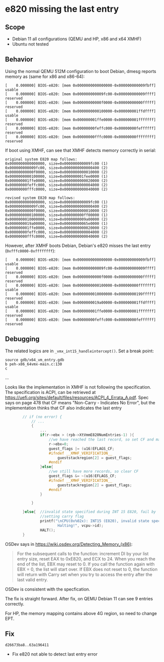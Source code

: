 # e820 missing the last entry

## Scope
* Debian 11 all configurations (QEMU and HP, x86 and x64 XMHF)
* Ubuntu not tested

## Behavior

Using the normal QEMU 512M configuration to boot Debian, dmesg reports memory
as (same for x86 and x86-64):
```
[    0.000000] BIOS-e820: [mem 0x0000000000000000-0x000000000009fbff] usable
[    0.000000] BIOS-e820: [mem 0x000000000009fc00-0x000000000009ffff] reserved
[    0.000000] BIOS-e820: [mem 0x00000000000f0000-0x00000000000fffff] reserved
[    0.000000] BIOS-e820: [mem 0x0000000000100000-0x000000001ffdffff] usable
[    0.000000] BIOS-e820: [mem 0x000000001ffe0000-0x000000001fffffff] reserved
[    0.000000] BIOS-e820: [mem 0x00000000feffc000-0x00000000feffffff] reserved
[    0.000000] BIOS-e820: [mem 0x00000000fffc0000-0x00000000ffffffff] reserved
```

If boot using XMHF, can see that XMHF detects memory correctly in serial:
```
original system E820 map follows:
0x0000000000000000, size=0x000000000009fc00 (1)
0x000000000009fc00, size=0x0000000000000400 (2)
0x00000000000f0000, size=0x0000000000010000 (2)
0x0000000000100000, size=0x000000001fee0000 (1)
0x000000001ffe0000, size=0x0000000000020000 (2)
0x00000000feffc000, size=0x0000000000004000 (2)
0x00000000fffc0000, size=0x0000000000040000 (2)

revised system E820 map follows:
0x0000000000000000, size=0x000000000009fc00 (1)
0x000000000009fc00, size=0x0000000000000400 (2)
0x00000000000f0000, size=0x0000000000010000 (2)
0x0000000000100000, size=0x000000000ff00000 (1)
0x0000000010000000, size=0x0000000009a00000 (2)
0x0000000019a00000, size=0x00000000065e0000 (1)
0x000000001ffe0000, size=0x0000000000020000 (2)
0x00000000feffc000, size=0x0000000000004000 (2)
0x00000000fffc0000, size=0x0000000000040000 (2)
```

However, after XMHF boots Debian, Debian's e820 misses the last entry
(`0xfffc0000-0xffffffff`):
```
[    0.000000] BIOS-e820: [mem 0x0000000000000000-0x000000000009fbff] usable
[    0.000000] BIOS-e820: [mem 0x000000000009fc00-0x000000000009ffff] reserved
[    0.000000] BIOS-e820: [mem 0x00000000000f0000-0x00000000000fffff] reserved
[    0.000000] BIOS-e820: [mem 0x0000000000100000-0x000000000fffffff] usable
[    0.000000] BIOS-e820: [mem 0x0000000010000000-0x00000000199fffff] reserved
[    0.000000] BIOS-e820: [mem 0x0000000019a00000-0x000000001ffdffff] usable
[    0.000000] BIOS-e820: [mem 0x000000001ffe0000-0x000000001fffffff] reserved
[    0.000000] BIOS-e820: [mem 0x00000000feffc000-0x00000000feffffff] reserved
```

## Debugging

The related logics are in `_vmx_int15_handleintercept()`. Set a break point:
```
source gdb/x64_vm_entry.gdb
b peh-x86_64vmx-main.c:130
c
```

...

Looks like the implementation in XMHF is not following the specification. The
specification is ACPI, can be retrieved at
<https://uefi.org/sites/default/files/resources/ACPI_4_Errata_A.pdf>.
Spec says on page 478 that CF means "Non-Carry - Indicates No Error", but the
implementation thinks that CF also indicates the last entry
```c
		// if (no error) {
			// ...
			{
				...
				if(r->ebx > (rpb->XtVmmE820NumEntries-1) ){
					//we have reached the last record, so set CF and make EBX=0
					r->ebx=0;
					guest_flags |= (u16)EFLAGS_CF;
					#ifndef __XMHF_VERIFICATION__
						gueststackregion[2] = guest_flags;
					#endif
				}else{
					//we still have more records, so clear CF
					guest_flags &= ~(u16)EFLAGS_CF;
					#ifndef __XMHF_VERIFICATION__
						gueststackregion[2] = guest_flags;
					#endif
				}

			}

		}else{	//invalid state specified during INT 15 E820, fail by
				//setting carry flag
				printf("\nCPU(0x%02x): INT15 (E820), invalid state specified by guest \
						Halting!", vcpu->id);
				HALT();
		}
```

OSDev says in <https://wiki.osdev.org/Detecting_Memory_(x86)>:
> For the subsequent calls to the function: increment DI by your list entry
  size, reset EAX to 0xE820, and ECX to 24. When you reach the end of the list,
  EBX may reset to 0. If you call the function again with EBX = 0, the list
  will start over. If EBX does not reset to 0, the function will return with
  Carry set when you try to access the entry after the last valid entry.

OSDev is consistent with the specfication.

The fix is straight forward. After fix, on QEMU Debian 11 can see 9 entries
correctly.

For HP, the memory mapping contains above 4G region, so need to change EPT.

## Fix

`d26673ba8..63a196411`
* Fix e820 not able to detect last entry error

